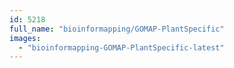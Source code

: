 ```yaml
---
id: 5218
full_name: "bioinformapping/GOMAP-PlantSpecific"
images: 
  - "bioinformapping-GOMAP-PlantSpecific-latest"
---
```

